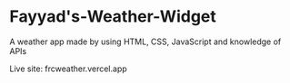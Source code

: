 # Fayyad's-Weather-Widget
A weather app made by using HTML, CSS, JavaScript and knowledge of APIs

Live site: frcweather.vercel.app
